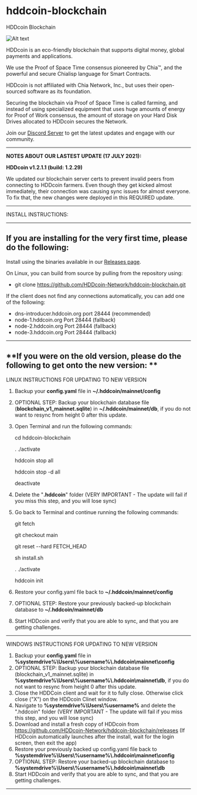 # hddcoin-blockchain
 HDDcoin Blockchain

![Alt text](https://hddcoin.org/wp-content/uploads/2021/07/hdd_coin_logo_website_75.png)

HDDcoin is an eco-friendly blockchain that supports digital money, global payments and applications.

We use the Proof of Space Time consensus pioneered by Chia™, and the powerful and secure Chialisp language for Smart Contracts.

HDDcoin is not affiliated with Chia Network, Inc., but uses their open-sourced software as its foundation.

Securing the blockchain via Proof of Space Time is called farming, and instead of using specialized equipment that uses huge amounts of energy for Proof of Work consensus, the amount of storage on your Hard Disk Drives allocated to HDDcoin secures the Network.

Join our [Discord Server](https://discord.gg/5va3txyzVH) to get the latest updates and engage with our community.


***********************************************

**NOTES ABOUT OUR LASTEST UPDATE (17 JULY 2021):**

**HDDcoin v1.2.1.1 (build: 1.2.29)**

We updated our blockchain server certs to prevent invalid peers from connecting to HDDcoin farmers. Even though they get kicked almost immediately, their connection was causing sync issues for almost everyone. To fix that, the new changes were deployed in this REQUIRED update.



***********************************************

INSTALL INSTRUCTIONS:


***********************************************

**If you are installing for the very first time, please do the following:**
-------------

Install using the binaries available in our [Releases page](https://github.com/HDDcoin-Network/hddcoin-blockchain/releases).


On Linux, you can build from source by pulling from the repository using:

- git clone https://github.com/HDDcoin-Network/hddcoin-blockchain.git


If the client does not find any connections automatically, you can add one of the following:

- dns-introducer.hddcoin.org port 28444 (recommended)
-	node-1.hddcoin.org Port 28444 (fallback)
-	node-2.hddcoin.org Port 28444 (fallback)
-	node-3.hddcoin.org Port 28444 (fallback)


***********************************************

**If you were on the old version, please do the following to get onto the new version:
**
-------------


LINUX INSTRUCTIONS FOR UPDATING TO NEW VERSION

1) Backup your **config.yaml** file in **~/.hddcoin/mainnet/config**
2) OPTIONAL STEP: Backup your blockchain database file (**blockchain_v1_mainnet.sqlite**) in **~/.hddcoin/mainnet/db**, if you do not want to resync from height 0 after this update.
3) Open Terminal and run the following commands:
  
     cd hddcoin-blockchain
  
     . ./activate
  
     hddcoin stop all
 
     hddcoin stop -d all
 
     deactivate
   
3) Delete the "**.hddcoin**" folder (VERY IMPORTANT - The update will fail if you miss this step, and you will lose sync)
4) Go back to Terminal and continue running the following commands:
   
     git fetch
   
     git checkout main
   
     git reset --hard FETCH_HEAD
   
     sh install.sh
   
     . ./activate
   
     hddcoin init
   
5) Restore your config.yaml file back to **~/.hddcoin/mainnet/config**
7) OPTIONAL STEP: Restore your previously backed-up blockchain database to **~/.hddcoin/mainnet/db**
8) Start HDDcoin and verify that you are able to sync, and that you are getting challenges.


-------------


WINDOWS INSTRUCTIONS FOR UPDATING TO NEW VERSION


1) Backup your **config.yaml** file in **%systemdrive%\Users\\\%username%\\\.hddcoin\mainnet\config**
2) OPTIONAL STEP: Backup your blockchain database file (blockchain_v1_mainnet.sqlite) in **%systemdrive%\Users\\\%username%\\\.hddcoin\mainnet\db**, if you do not want to resync from height 0 after this update.
3) Close the HDDCoin client and wait for it to fully close. Otherwise click close ("X") on the HDDcoin Clinet window.
4) Navigate to **%systemdrive%\Users\\\%username%** and delete the ".hddcoin" folder (VERY IMPORTANT - The update will fail if you miss this step, and you will lose sync)
5) Download and install a fresh copy of HDDcoin from https://github.com/HDDcoin-Network/hddcoin-blockchain/releases (If HDDcoin automatically launches after the install, wait for the login screen, then exit the app)
6) Restore your previously backed up config.yaml file back to **%systemdrive%\Users\\\%username%\\\.hddcoin\mainnet\config**
7) OPTIONAL STEP: Restore your backed-up blockchain database to **%systemdrive%\Users\\\%username%\\\.hddcoin\mainnet\db**
9) Start HDDcoin and verify that you are able to sync, and that you are getting challenges.

--------------
